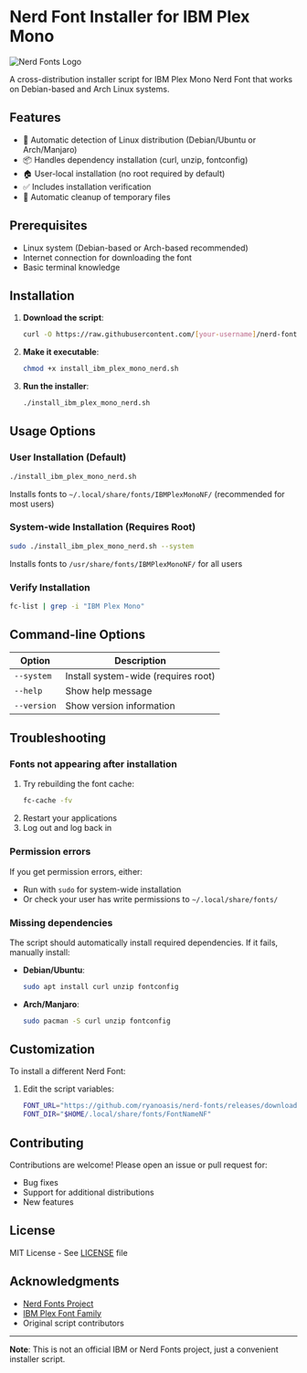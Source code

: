 # Nerd Font Installer for IBM Plex Mono

![Nerd Fonts Logo](https://raw.githubusercontent.com/ryanoasis/nerd-fonts/master/images/nerd-fonts-logo.png)

A cross-distribution installer script for IBM Plex Mono Nerd Font that works on Debian-based and Arch Linux systems.

## Features

- 🚀 Automatic detection of Linux distribution (Debian/Ubuntu or Arch/Manjaro)
- 📦 Handles dependency installation (curl, unzip, fontconfig)
- 🏠 User-local installation (no root required by default)
- ✅ Includes installation verification
- 🧹 Automatic cleanup of temporary files

## Prerequisites

- Linux system (Debian-based or Arch-based recommended)
- Internet connection for downloading the font
- Basic terminal knowledge

## Installation

1. **Download the script**:

   ```bash
   curl -O https://raw.githubusercontent.com/[your-username]/nerd-font-installer/main/install_ibm_plex_mono_nerd.sh
   ```

2. **Make it executable**:

   ```bash
   chmod +x install_ibm_plex_mono_nerd.sh
   ```

3. **Run the installer**:

   ```bash
   ./install_ibm_plex_mono_nerd.sh
   ```

## Usage Options

### User Installation (Default)

```bash
./install_ibm_plex_mono_nerd.sh
```

Installs fonts to `~/.local/share/fonts/IBMPlexMonoNF/` (recommended for most users)

### System-wide Installation (Requires Root)

```bash
sudo ./install_ibm_plex_mono_nerd.sh --system
```

Installs fonts to `/usr/share/fonts/IBMPlexMonoNF/` for all users

### Verify Installation

```bash
fc-list | grep -i "IBM Plex Mono"
```

## Command-line Options

| Option       | Description                          |
|--------------|--------------------------------------|
| `--system`   | Install system-wide (requires root)  |
| `--help`     | Show help message                    |
| `--version`  | Show version information             |

## Troubleshooting

### Fonts not appearing after installation

1. Try rebuilding the font cache:
   ```bash
   fc-cache -fv
   ```
2. Restart your applications
3. Log out and log back in

### Permission errors

If you get permission errors, either:
- Run with `sudo` for system-wide installation
- Or check your user has write permissions to `~/.local/share/fonts/`

### Missing dependencies

The script should automatically install required dependencies. If it fails, manually install:

- **Debian/Ubuntu**:
  ```bash
  sudo apt install curl unzip fontconfig
  ```
- **Arch/Manjaro**:
  ```bash
  sudo pacman -S curl unzip fontconfig
  ```

## Customization

To install a different Nerd Font:

1. Edit the script variables:
   ```bash
   FONT_URL="https://github.com/ryanoasis/nerd-fonts/releases/download/v3.4.0/FontName.zip"
   FONT_DIR="$HOME/.local/share/fonts/FontNameNF"
   ```

## Contributing

Contributions are welcome! Please open an issue or pull request for:
- Bug fixes
- Support for additional distributions
- New features

## License

MIT License - See [LICENSE](LICENSE) file

## Acknowledgments

- [Nerd Fonts Project](https://www.nerdfonts.com/)
- [IBM Plex Font Family](https://www.ibm.com/plex/)
- Original script contributors

---

**Note**: This is not an official IBM or Nerd Fonts project, just a convenient installer script.
